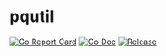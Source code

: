 # pqutil

[![Go Report Card](https://goreportcard.com/badge/github.com/dangersalad/go-pqutil?style=flat-square)](https://goreportcard.com/report/github.com/dangersalad/go-pqutil)
[![Go Doc](https://img.shields.io/badge/godoc-reference-blue.svg?style=flat-square)](https://godoc.org/github.com/dangersalad/go-pqutil)
[![Release](https://img.shields.io/github/release/dangersalad/go-pqutil.svg?style=flat-square)](https://github.com/dangersalad/go-pqutil/releases/latest)

